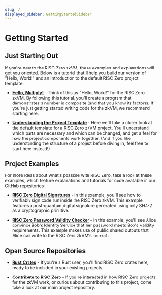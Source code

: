 ```yaml
---
slug: /
displayed_sidebar: GettingStartedSidebar
---
```

# Getting Started

## Just Starting Out

If you're new to the RISC Zero zkVM, these examples and explanations will get you oriented. Below is a tutorial that'll help you build our version of "Hello, World!" and an introduction to the default RISC Zero project template.

* [**Hello, Multiply!**](examples/hello_multiply.md) - Think of this as "Hello, World!" for the RISC Zero zkVM. By following this tutorial, you'll create a program that demonstrates a number is composite (and that you know its factors). If you're just getting started writing code for the zkVM, we recommend starting here.

* [**Understanding the Project Template**](examples/understanding_template.md) - Here we'll take a closer look at the default template for a RISC Zero zkVM project. You'll understand which parts are necessary and which can be changed, and get a feel for how the project components work together. (And if you like understanding the structure of a project before diving in, feel free to start here instead!)

## Project Examples

For more ideas about what's possible with RISC Zero, take a look at these examples, which feature explanations and tutorials for code available in our GitHub repositories:

* [**RISC Zero Digital Signatures**](examples/digital_signatures.md) - In this example, you'll see how to verifiably sign code run inside the RISC Zero zkVM. This example features a post-quantum digital signature generated using only SHA-2 as a cryptographic primitive.

* [**RISC Zero Password Validity Checker**](examples/password_checker.md) - In this example, you'll see Alice convince Bob's Identity Service that her password meets Bob's validity requirements. This example makes use of public shared outputs that Alice can write to the RISC Zero zkVM's `journal`.

## Open Source Repositories

* [**Rust Crates**](https://github.com/risc0/risc0#rust-crates) - If you're a Rust user, you'll find RISC Zero crates here, ready to be included in your existing projects.

* [**Contribute to RISC Zero**](http://www.github.com/risc0/risc0) - If you're interested in how RISC Zero projects for the zkVM work, or curious about contributing to this project, come take a look at our main project repository.
